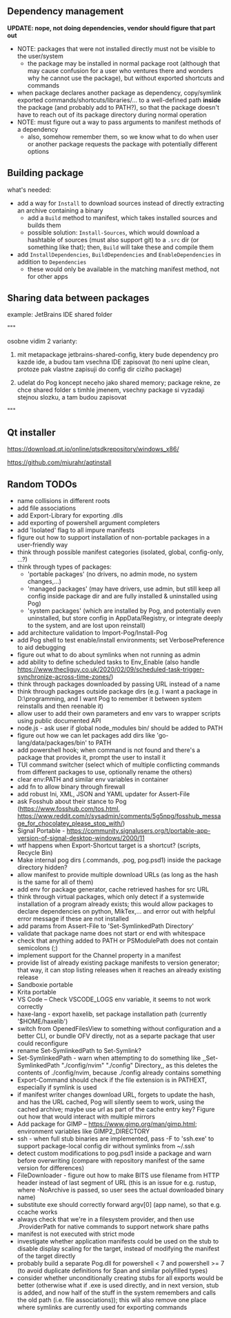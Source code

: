 ## Dependency management

**UPDATE: nope, not doing dependencies, vendor should figure that part out**

- NOTE: packages that were not installed directly must not be visible to the user/system
  - the package may be installed in normal package root (although that may cause confusion for a user who ventures there and wonders why he cannot use the package), but without exported shortcuts and commands
- when package declares another package as dependency, copy/symlink exported commands/shortcuts/libraries/... to a well-defined path **inside** the package (and probably add to PATH?), so that the package doesn't have to reach out of its package directory during normal operation
- NOTE: must figure out a way to pass arguments to manifest methods of a dependency
  - also, somehow remember them, so we know what to do when user or another package requests the package with potentially different options



## Building package

what's needed:

- add a way for `Install` to download sources instead of directly extracting an archive containing a binary
	- add a `Build` method to manifest, which takes installed sources and builds them
	- possible solution: `Install-Sources`, which would download a hashtable of sources (must also support git) to a `.src` dir (or something like that); then, `Build` will take these and compile them
- add `InstallDependencies`, `BuildDependencies` and `EnableDependencies` in addition to `Dependencies`
	- these would only be available in the matching manifest method, not for other apps

## Sharing data between packages

example: JetBrains IDE shared folder

"""

osobne vidim 2 varianty:

1) mit metapackage jetbrains-shared-config, ktery bude dependency pro kazde ide,
a budou tam vsechna IDE zapisovat (to neni uplne clean, protoze pak vlastne
zapisuji do config dir ciziho package)

2) udelat do Pog koncept neceho jako shared memory; package rekne,
ze chce shared folder s timhle jmenem, vsechny package si vyzadaji
stejnou slozku, a tam budou zapisovat

"""

## Qt installer

https://download.qt.io/online/qtsdkrepository/windows_x86/

https://github.com/miurahr/aqtinstall



## Random TODOs

- name collisions in different roots
- add file associations
- add Export-Library for exporting .dlls
- add exporting of powershell argument completers
- add 'Isolated' flag to all impure manifests
- figure out how to support installation of non-portable packages in a user-friendly way
- think through possible manifest categories (isolated, global, config-only, ...?)
- think through types of packages:
  - 'portable packages' (no drivers, no admin mode, no system changes,...)
  - 'managed packages' (may have drivers, use admin, but still keep all config inside package dir and are fully installed & uninstalled using Pog)
  - 'system packages' (which are installed by Pog, and potentially even uninstalled, but store config in AppData/Registry, or integrate deeply to the system, and are lost upon reinstall)
- add architecture validation to Import-Pog/Install-Pog
- add Pog shell to test enable/install environments; set VerbosePreference to aid debugging
- figure out what to do about symlinks when not running as admin
- add ability to define scheduled tasks to Env_Enable (also handle https://www.thecliguy.co.uk/2020/02/09/scheduled-task-trigger-synchronize-across-time-zones/)
- think through packages downloaded by passing URL instead of a name
- think through packages outside package dirs (e.g. I want a package in D:\programming, and I want Pog to remember it between system reinstalls and then reenable it)
- allow user to add their own parameters and env vars to wrapper scripts using public documented API
- node.js - ask user if global node_modules bin/ should be added to PATH
- figure out how we can let packages add dirs like 'go-lang/data/packages/bin' to PATH
- add powershell hook; when command is not found and there's a package that provides it, prompt the user to install it
- TUI command switcher (select which of multiple conflicting commands from different packages to use, optionally rename the others)
- clear env:PATH and similar env variables in container
- add fn to allow binary through firewall
- add robust Ini, XML, JSON and YAML updater for Assert-File
- ask Fosshub about their stance to Pog (https://www.fosshub.com/tos.html, https://www.reddit.com/r/sysadmin/comments/5g5npg/fosshub_message_for_chocolatey_please_stop_with/)
- Signal Portable - https://community.signalusers.org/t/portable-app-version-of-signal-desktop-windows/2000/11
- wtf happens when Export-Shortcut target is a shortcut? (scripts, Recycle Bin)
- Make internal pog dirs (.commands, .pog, pog.psd1) inside the package directory hidden?
- allow manifest to provide multiple download URLs (as long as the hash is the same for all of them)
- add env for package generator, cache retrieved hashes for src URL
- think through virtual packages, which only detect if a systemwide installation of a program already exists; this would allow packages to declare dependencies on python, MikTex,... and error out with helpful error message if these are not installed
- add params from Assert-File to 'Set-SymlinkedPath Directory'
- validate that package name does not start or end with whitespace
- check that anything added to PATH or PSModulePath does not contain semicolons (;)
- implement support for the Channel property in a manifest
- provide list of already existing package manifests to version generator; that way, it can stop listing releases when it reaches an already existing release
- Sandboxie portable
- Krita portable
- VS Code – Check VSCODE_LOGS env variable, it seems to not work correctly
- haxe-lang - export haxelib, set package installation path (currently '$HOME/haxelib')
- switch from OpenedFilesView to something without configuration and a better CLI, or bundle OFV directly, not as a separte package that user could reconfigure
- rename Set-SymlinkedPath to Set-Symlink?
- Set-SymlinkedPath - warn when attempting to do something like ,,Set-SymlinkedPath "./config/nvim" "./config" Directory,, as this deletes the contents of ./config/nvim, because ./config already contains something
- Export-Command should check if the file extension is in PATHEXT, especially if symlink is used
- if manifest writer changes download URL, forgets to update the hash, and has the URL cached, Pog will silently seem to work, using the cached archive; maybe use url as part of the cache entry key? Figure out how that would interact with multiple mirrors
- Add package for GIMP – https://www.gimp.org/man/gimp.html; environment variables like GIMP2_DIRECTORY
- ssh - when full stub binaries are implemented, pass -F to 'ssh.exe' to support package-local config dir without symlinks from ~/.ssh
- detect custom modifications to pog.psd1 inside a package and warn before overwriting (compare with repository manifest of the same version for differences)
- FileDownloader - figure out how to make BITS use filename from HTTP header instead of last segment of URL (this is an issue for e.g. rustup, where -NoArchive is passed, so user sees the actual downloaded binary name)
- substitute exe should correctly forward argv[0] (app name), so that e.g. ccache works
- always check that we're in a filesystem provider, and then use .ProviderPath for native commands to support network share paths
- manifest is not executed with strict mode
- investigate whether application manifests could be used on the stub to disable display scaling for the target, instead of modifying the manifest of the target directly
- probably build a separate Pog.dll for powershell < 7 and powershell >= 7 (to avoid duplicate definitions for Span and similar polyfilled types)
- consider whether unconditionally creating stubs for all exports would be better (otherwise what if .exe is used directly, and in next version, stub is added, and now half of the stuff in the system remembers and calls the old path (i.e. file associations)); this will also remove one place where symlinks are currently used for exporting commands